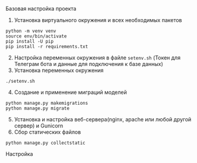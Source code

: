 Базовая настройка проекта

1. Установка виртуального окружения и всех необходимых пакетов

````
python -m venv venv
source env/bin/activate
pip install -U pip
pip install -r requirements.txt
````

2. Настройка переменных окружения в файле `setenv.sh` (Токен для Телеграм бота и данные для подключения к базе данных)
3. Установка переменных окружения
````
./setenv.sh
````
4. Создание и применение миграций моделей
````
python manage.py makemigrations
python manage.py migrate
````
5. Установка и настройка веб-сервера(nginx, apache или любой другой сервер) и Gunicorn
6. Сбор статических файлов
````
python manage.py collectstatic
````

Настройка 